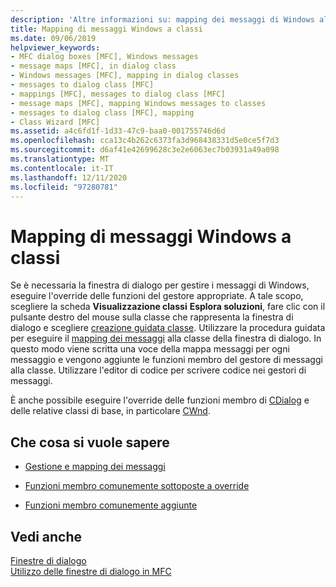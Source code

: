 ```yaml
---
description: 'Altre informazioni su: mapping dei messaggi di Windows alla classe'
title: Mapping di messaggi Windows a classi
ms.date: 09/06/2019
helpviewer_keywords:
- MFC dialog boxes [MFC], Windows messages
- message maps [MFC], in dialog class
- Windows messages [MFC], mapping in dialog classes
- messages to dialog class [MFC]
- mappings [MFC], messages to dialog class [MFC]
- message maps [MFC], mapping Windows messages to classes
- messages to dialog class [MFC], mapping
- Class Wizard [MFC]
ms.assetid: a4c6fd1f-1d33-47c9-baa0-001755746d6d
ms.openlocfilehash: cca13c4b262c6373fa3d968438331d5e0ce5f7d3
ms.sourcegitcommit: d6af41e42699628c3e2e6063ec7b03931a49a098
ms.translationtype: MT
ms.contentlocale: it-IT
ms.lasthandoff: 12/11/2020
ms.locfileid: "97280781"
---
```

# <a name="mapping-windows-messages-to-your-class"></a>Mapping di messaggi Windows a classi

Se è necessaria la finestra di dialogo per gestire i messaggi di Windows, eseguire l'override delle funzioni del gestore appropriate. A tale scopo, scegliere la scheda **Visualizzazione classi** **Esplora soluzioni**, fare clic con il pulsante destro del mouse sulla classe che rappresenta la finestra di dialogo e scegliere [creazione guidata classe](reference/mfc-class-wizard.md). Utilizzare la procedura guidata per eseguire il [mapping dei messaggi](reference/mapping-messages-to-functions.md) alla classe della finestra di dialogo. In questo modo viene scritta una voce della mappa messaggi per ogni messaggio e vengono aggiunte le funzioni membro del gestore di messaggi alla classe. Utilizzare l'editor di codice per scrivere codice nei gestori di messaggi.

È anche possibile eseguire l'override delle funzioni membro di [CDialog](reference/cdialog-class.md) e delle relative classi di base, in particolare [CWnd](reference/cwnd-class.md).

## <a name="what-do-you-want-to-know-more-about"></a>Che cosa si vuole sapere

- [Gestione e mapping dei messaggi](message-handling-and-mapping.md)

- [Funzioni membro comunemente sottoposte a override](commonly-overridden-member-functions.md)

- [Funzioni membro comunemente aggiunte](commonly-added-member-functions.md)

## <a name="see-also"></a>Vedi anche

[Finestre di dialogo](dialog-boxes.md)<br/>
[Utilizzo delle finestre di dialogo in MFC](life-cycle-of-a-dialog-box.md)
